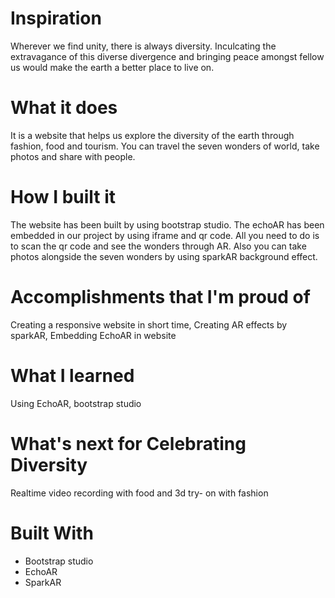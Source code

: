 # Inspiration
Wherever we find unity, there is always diversity. Inculcating the extravagance of this diverse divergence and bringing peace amongst fellow us would make the earth a better place to live on.

# What it does
It is a website that helps us explore the diversity of the earth through fashion, food and tourism. You can travel the seven wonders of world, take photos and share with people.

# How I built it
The website has been built by using bootstrap studio. The echoAR has been embedded in our project by using iframe and qr code. All you need to do is to scan the qr code and see the wonders through AR. Also you can take photos alongside the seven wonders by using sparkAR background effect.

# Accomplishments that I'm proud of
Creating a responsive website in short time, Creating AR effects by sparkAR, Embedding EchoAR in website

# What I learned
Using EchoAR, bootstrap studio

# What's next for Celebrating Diversity
Realtime video recording with food and 3d try- on with fashion

# Built With
- Bootstrap studio
- EchoAR
- SparkAR
